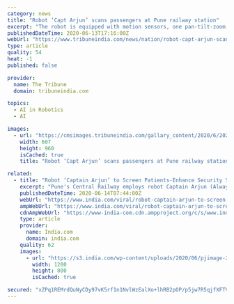 ```yaml
---
category: news
title: "Robot ‘Capt Arjun’ scans passengers at Pune railway station"
excerpt: "The robot is equipped with motion sensors, one pan-tilt-zoom camera, dome camera which can track suspicious or anti-social activities The Central Railway’s Railway Protection Force, here, has deployed a robot,"
publishedDateTime: 2020-06-13T17:16:00Z
webUrl: "https://www.tribuneindia.com/news/nation/robot-capt-arjun-scans-passengers-at-pune-railway-station-98721"
type: article
quality: 54
heat: -1
published: false

provider:
  name: The Tribune
  domain: tribuneindia.com

topics:
  - AI in Robotics
  - AI

images:
  - url: "https://cmsimages.tribuneindia.com/gallary_content/2020/6/2020_6$largeimg_6268042.JPG"
    width: 607
    height: 960
    isCached: true
    title: "Robot ‘Capt Arjun’ scans passengers at Pune railway station"

related:
  - title: "Robot ‘Captain Arjun’ to Screen Patients-Enhance Security Surveillance at Pune Railway Station"
    excerpt: "Pune's Central Railway employs robot Captain Arjun (Always be Responsible and Just Use to be Nice) to amp up the security at the station while also screen the passengers"
    publishedDateTime: 2020-06-14T07:44:00Z
    webUrl: "https://www.india.com/viral/robot-captain-arjun-to-screen-patients-enhance-security-surveillance-at-pune-railway-station-4057582/"
    ampWebUrl: "https://www.india.com/viral/robot-captain-arjun-to-screen-patients-enhance-security-surveillance-at-pune-railway-station-4057582/amp/"
    cdnAmpWebUrl: "https://www-india-com.cdn.ampproject.org/c/s/www.india.com/viral/robot-captain-arjun-to-screen-patients-enhance-security-surveillance-at-pune-railway-station-4057582/amp/"
    type: article
    provider:
      name: India.com
      domain: india.com
    quality: 62
    images:
      - url: "https://s3.india.com/wp-content/uploads/2020/06/pjimage-2020-06-14T125358.488.jpg"
        width: 1200
        height: 800
        isCached: true

secured: "xZPq1REMrdQuNyCDy97vK5rf1n1NvlWzEalXo+lhRB2pOP/p5jw7R5qjfXFTVkCvtcbue8CY/c69z/2Bs766ffKEQZWY8XF4g2bkpxw7FKYWkfizX6U1lyAUZOUrSyB6t1iWzYJ4Ur0qOvKDGUChbHq0f3qzbCtJyEp+eDqrEesyjXJlz1tToa26zqGItFT9r39utqRUrDyBikxNKTL/boaE1rQTbI7VMdwpEhq/2geLXjdws0xIu8/jXuxlIJcfNxCcDKGMb8X/a1crI/wArToYGfXujjzxDVGjrn6x/bSEBdrxp4V0RkpgneV3QYSjZ2TCBJwl+2UjJqNvwu5XEw==;Cg6bY0zW+c5m8l3jY/Kk3w=="
---
```


